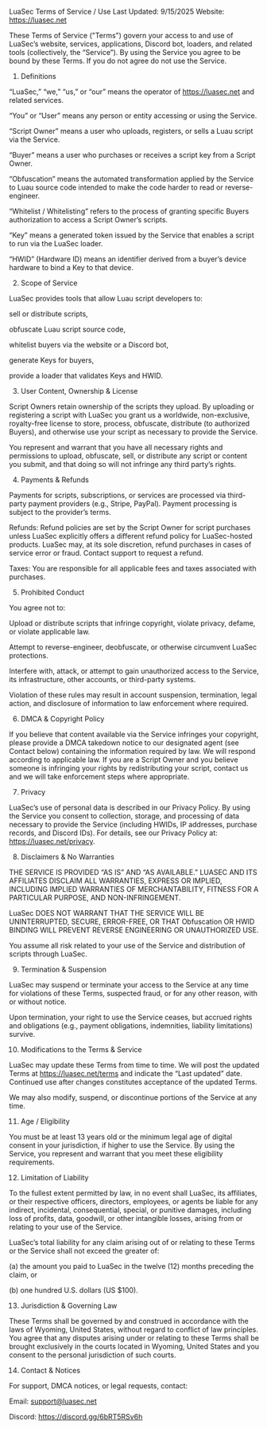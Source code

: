 LuaSec Terms of Service / Use 
Last Updated: 9/15/2025
Website: https://luasec.net

These Terms of Service ("Terms") govern your access to and use of LuaSec’s website, services, applications, Discord bot, loaders, and related tools (collectively, the “Service”). By using the Service you agree to be bound by these Terms. If you do not agree do not use the Service.

1. Definitions

“LuaSec,” “we,” “us,” or “our” means the operator of https://luasec.net
 and related services.

“You” or “User” means any person or entity accessing or using the Service.

“Script Owner” means a user who uploads, registers, or sells a Luau script via the Service.

“Buyer” means a user who purchases or receives a script key from a Script Owner.

“Obfuscation” means the automated transformation applied by the Service to Luau source code intended to make the code harder to read or reverse-engineer.

“Whitelist / Whitelisting” refers to the process of granting specific Buyers authorization to access a Script Owner’s scripts.

“Key” means a generated token issued by the Service that enables a script to run via the LuaSec loader.

“HWID” (Hardware ID) means an identifier derived from a buyer’s device hardware to bind a Key to that device.

2. Scope of Service

LuaSec provides tools that allow Luau script developers to:

sell or distribute scripts,

obfuscate Luau script source code,

whitelist buyers via the website or a Discord bot,

generate Keys for buyers,

provide a loader that validates Keys and HWID.

3. User Content, Ownership & License

Script Owners retain ownership of the scripts they upload. By uploading or registering a script with LuaSec you grant us a worldwide, non-exclusive, royalty-free license to store, process, obfuscate, distribute (to authorized Buyers), and otherwise use your script as necessary to provide the Service.

You represent and warrant that you have all necessary rights and permissions to upload, obfuscate, sell, or distribute any script or content you submit, and that doing so will not infringe any third party’s rights.

4. Payments & Refunds

Payments for scripts, subscriptions, or services are processed via third-party payment providers (e.g., Stripe, PayPal). Payment processing is subject to the provider’s terms.

Refunds: Refund policies are set by the Script Owner for script purchases unless LuaSec explicitly offers a different refund policy for LuaSec-hosted products. LuaSec may, at its sole discretion, refund purchases in cases of service error or fraud. Contact support to request a refund.

Taxes: You are responsible for all applicable fees and taxes associated with purchases.

5. Prohibited Conduct

You agree not to:

Upload or distribute scripts that infringe copyright, violate privacy, defame, or violate applicable law.

Attempt to reverse-engineer, deobfuscate, or otherwise circumvent LuaSec protections.

Interfere with, attack, or attempt to gain unauthorized access to the Service, its infrastructure, other accounts, or third-party systems.

Violation of these rules may result in account suspension, termination, legal action, and disclosure of information to law enforcement where required.

6. DMCA & Copyright Policy

If you believe that content available via the Service infringes your copyright, please provide a DMCA takedown notice to our designated agent (see Contact below) containing the information required by law. We will respond according to applicable law. If you are a Script Owner and you believe someone is infringing your rights by redistributing your script, contact us and we will take enforcement steps where appropriate.

7. Privacy

LuaSec’s use of personal data is described in our Privacy Policy. By using the Service you consent to collection, storage, and processing of data necessary to provide the Service (including HWIDs, IP addresses, purchase records, and Discord IDs). For details, see our Privacy Policy at: https://luasec.net/privacy.

8. Disclaimers & No Warranties

THE SERVICE IS PROVIDED “AS IS” AND “AS AVAILABLE.” LUASEC AND ITS AFFILIATES DISCLAIM ALL WARRANTIES, EXPRESS OR IMPLIED, INCLUDING IMPLIED WARRANTIES OF MERCHANTABILITY, FITNESS FOR A PARTICULAR PURPOSE, AND NON-INFRINGEMENT.

LuaSec DOES NOT WARRANT THAT THE SERVICE WILL BE UNINTERRUPTED, SECURE, ERROR-FREE, OR THAT Obfuscation OR HWID BINDING WILL PREVENT REVERSE ENGINEERING OR UNAUTHORIZED USE.

You assume all risk related to your use of the Service and distribution of scripts through LuaSec.

9. Termination & Suspension

LuaSec may suspend or terminate your access to the Service at any time for violations of these Terms, suspected fraud, or for any other reason, with or without notice.

Upon termination, your right to use the Service ceases, but accrued rights and obligations (e.g., payment obligations, indemnities, liability limitations) survive.

10. Modifications to the Terms & Service

LuaSec may update these Terms from time to time. We will post the updated Terms at https://luasec.net/terms
and indicate the “Last updated” date. Continued use after changes constitutes acceptance of the updated Terms.

We may also modify, suspend, or discontinue portions of the Service at any time.

11. Age / Eligibility

You must be at least 13 years old or the minimum legal age of digital consent in your jurisdiction, if higher to use the Service. By using the Service, you represent and warrant that you meet these eligibility requirements.

12. Limitation of Liability

To the fullest extent permitted by law, in no event shall LuaSec, its affiliates, or their respective officers, directors, employees, or agents be liable for any indirect, incidental, consequential, special, or punitive damages, including loss of profits, data, goodwill, or other intangible losses, arising from or relating to your use of the Service.

LuaSec’s total liability for any claim arising out of or relating to these Terms or the Service shall not exceed the greater of:

(a) the amount you paid to LuaSec in the twelve (12) months preceding the claim, or

(b) one hundred U.S. dollars (US $100).

13. Jurisdiction & Governing Law

These Terms shall be governed by and construed in accordance with the laws of Wyoming, United States, without regard to conflict of law principles. You agree that any disputes arising under or relating to these Terms shall be brought exclusively in the courts located in Wyoming, United States and you consent to the personal jurisdiction of such courts.

14. Contact & Notices

For support, DMCA notices, or legal requests, contact:

Email: support@luasec.net

Discord: https://discord.gg/6bRT5RSv6h
